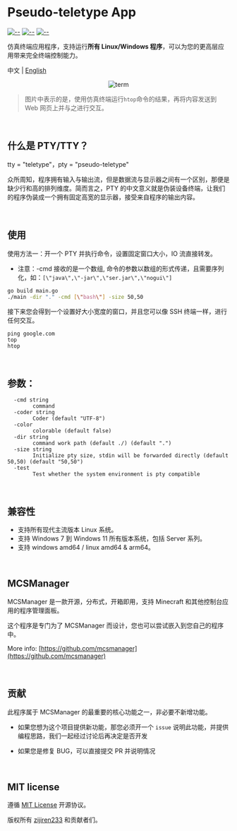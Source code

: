 # Pseudo-teletype App

[![--](https://img.shields.io/badge/Go_Version-1.18.3-green.svg)](https://github.com/MCSManager)
[![--](https://img.shields.io/badge/Support-Windows/Linux-yellow.svg)](https://github.com/MCSManager)
[![--](https://img.shields.io/badge/License-MIT-red.svg)](https://github.com/MCSManager)

仿真终端应用程序，支持运行**所有 Linux/Windows 程序**，可以为您的更高层应用带来完全终端控制能力。

中文 | [English](README_EN.md)

<div align=center>

![term](https://user-images.githubusercontent.com/18360009/180396380-b2ec74c4-dcab-4405-a72a-2c66c4b3eac4.png)

</div>

> 图片中表示的是，使用仿真终端运行`htop`命令的结果，再将内容发送到 Web 网页上并与之进行交互。

<br />

## 什么是 PTY/TTY？

tty = "teletype"，pty = "pseudo-teletype"

众所周知，程序拥有输入与输出流，但是数据流与显示器之间有一个区别，那便是缺少行和高的排列维度。简而言之，PTY 的中文意义就是伪装设备终端，让我们的程序伪装成一个拥有固定高宽的显示器，接受来自程序的输出内容。

<br />

## 使用

使用方法一：开一个 PTY 并执行命令，设置固定窗口大小，IO 流直接转发。

- 注意：-cmd 接收的是一个数组, 命令的参数以数组的形式传递，且需要序列化，如：`[\"java\",\"-jar\",\"ser.jar\",\"nogui\"]`

```bash
go build main.go
./main -dir "." -cmd [\"bash\"] -size 50,50
```

接下来您会得到一个设置好大小宽度的窗口，并且您可以像 SSH 终端一样，进行任何交互。

```
ping google.com
top
htop
```

<br />


## 参数：

```
  -cmd string
        command
  -coder string
        Coder (default "UTF-8")
  -color
        colorable (default false)
  -dir string
        command work path (default ./) (default ".")
  -size string
        Initialize pty size, stdin will be forwarded directly (default 50,50) (default "50,50")
  -test
        Test whether the system environment is pty compatible
```

<br />

## 兼容性

- 支持所有现代主流版本 Linux 系统。
- 支持 Windows 7 到 Windows 11 所有版本系统，包括 Server 系列。
- 支持 windows amd64 / linux amd64 & arm64。


<br />

## MCSManager

MCSManager 是一款开源，分布式，开箱即用，支持 Minecraft 和其他控制台应用的程序管理面板。

这个程序是专门为了 MCSManager 而设计，您也可以尝试嵌入到您自己的程序中。

More info: [https://github.com/mcsmanager](https://github.com/mcsmanager)

<br />




## 贡献

此程序属于 MCSManager 的最重要的核心功能之一，非必要不新增功能。

- 如果您想为这个项目提供新功能，那您必须开一个 `issue` 说明此功能，并提供编程思路，我们一起经过讨论后再决定是否开发

- 如果您是修复 BUG，可以直接提交 PR 并说明情况

<br />

## MIT license

遵循 [MIT License](https://opensource.org/licenses/MIT) 开源协议。

版权所有 [zijiren233](https://github.com/zijiren233) 和贡献者们。
